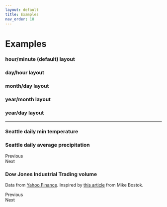 ```yaml
---
layout: default
title: Examples
nav_order: 18
---
```


# Examples

### hour/minute (default) layout

<div class="code-example">
  <div id="d-options"></div>
  <script>
    const cal10 = new CalHeatmap();
    cal10.paint({ itemSelector: '#d-options' });
  </script>
</div>

### day/hour layout

<div class="code-example">
  <div id="d2-options"></div>
  <script>
    const cal11 = new CalHeatmap();
    cal11.paint({ 
      domain: { type: 'day' }, 
      subDomain:{ type: 'hour' },
      itemSelector: '#d2-options' });
  </script>
</div>

### month/day layout

<div class="code-example">
  <div id="d3-options"></div>
  <script>
    const cal12 = new CalHeatmap();
    cal12.paint({ 
      data: {
        source: '/fixtures/seattle-weather.csv',
        type: 'csv',
        x: 'date',
        y: 'temp_max',
      },
      date: {
        start: new Date(2012,0,1),
        min: new Date(2012,0,1),
        max: new Date(2015,11,1)
      },
      scale: {
        type: 'linear',
        scheme: 'Greens',
        domain: [0, 40]
      },
      domain: { type: 'month' }, 
      subDomain:{ type: 'day' },
      itemSelector: '#d3-options' });
  </script>
</div>

### year/month layout

<div class="code-example">
  <div id="d4-options"></div>
  <script>
    const cal13 = new CalHeatmap();
    cal13.paint({ 
      data: {
        source: '/fixtures/seattle-weather.csv',
        type: 'csv',
        x: 'date',
        y: 'temp_max',
        groupY: 'max'
      },
      date: {
        start: new Date(2012,0,1),
        min: new Date(2012,0,1),
        max: new Date(2015,11,1)
      },
      scale: {
        type: 'linear',
        scheme: 'Turbo',
        domain: [0, 40]
      },
      domain: { type: 'year',  label: { textAlign: 'start' } }, 
      subDomain:{ type: 'month', radius: 15 },
      itemSelector: '#d4-options' });
  </script>
</div>

### year/day layout

<div class="code-example">
  <div id="d5-options"></div>
  <script>
    const cal14 = new CalHeatmap();
    cal14.paint({ 
      data: {
        source: '/fixtures/seattle-weather.csv',
        type: 'csv',
        x: 'date',
        y: 'temp_max',
        groupY: 'max'
      },
      date: {
        start: new Date(2012,0,1),
      },
      range: 1,
      scale: {
        type: 'linear',
        scheme: 'PRGn',
        domain: [0, 40]
      },
      domain: { 
        type: 'year', 
        label: { text: null },
        subLabel: {
          width: 30,
          textAlign: 'start',
          text: (moment) => moment.weekdaysShort(true).map((d, i) => i % 2 == 0 ? '' : d),
        }
      }, 
      subDomain:{ type: 'day', radius: 2 },
      itemSelector: '#d5-options' });
  </script>
</div>

<div class="code-example">
  <div id="d55-options"></div>
  <script>
    const cal24 = new CalHeatmap();
    cal24.paint({ 
      data: {
        source: '/fixtures/seattle-weather.csv',
        type: 'csv',
        x: 'date',
        y: 'temp_max',
        groupY: 'max'
      },
      date: {
        start: new Date(2012,0,1),
      },
      range: 1,
      scale: {
        type: 'linear',
        scheme: 'PRGn',
        domain: [0, 40]
      },
      domain: { 
        type: 'year', 
        label: { text: null },
        subLabel: {
          width: 30,
          textAlign: 'start',
          text: (moment) => moment.weekdaysShort(true).map((d, i) => i % 2 == 0 ? '' : d),
        }
      }, 
      subDomain:{ type: 'day', radius: 0, gutter: 0 },
      itemSelector: '#d55-options' });
  </script>
</div>

<hr/>

### Seattle daily min temperature

<div class="code-example">
  <style>
    #d6-options .domain-background {
      fill: rgb(246, 245, 249);
    }
    #d6-options .graph-label { 
      
      font-size: 14px;
      font-weight: bold;
      text-transform: uppercase;
    }
  </style>
  <div id="d6-options"></div>
  <script>
    const cal15 = new CalHeatmap();
    cal15.paint({ 
      data: {
        source: '/fixtures/seattle-weather.csv',
        type: 'csv',
        x: 'date',
        y: 'temp_min',
        groupY: 'min'
      },
      verticalOrientation: true,
      range: 5,
      date: {
        start: new Date(2012,0,1),
      },
      scale: {
        type: 'diverging',
        scheme: 'PRGn',
        domain: [-10, 10]
      },
      domain: { type: 'month', padding: [10,10,10,10], label: { position: 'top' } }, 
      subDomain:{ type: 'x_day', radius: 2, width: 15, height: 15, label: 'D' },
      itemSelector: '#d6-options' }, [[Tooltip, {
        text: function (date, value) {
          return value + '°C on ' + cal1.dateHelper.format(date, 'LL')
        }
      }]]);
  </script>
</div>

### Seattle daily average precipitation

<div class="code-example">
  <style>
    #example-3 .graph-label {
      font-size: 10px;
      font-weight: bold;
      fill: #444;
    }

    #example-legend-3 {
      text-align: right;
    }

  </style>
  <div id="example-3"></div>
  <div id="example-legend-3"></div>
  <script>
      const cal1 = new CalHeatmap();

      let dayRowTemplate = (dateHelper, { domain }) => ({
        name: "day_row",
        level: 31,
        rowsCount() {
          return 1;
        },
        columnsCount(d) {
          return domain.dynamicDimension ? dateHelper.date(d).endOf('month').date() : 31;
        },
        mapping: (startDate, endDate, defaultValues) => {

          return dateHelper.intervals(
            "day",
            startDate,
            dateHelper.date(endDate)
          ).map((d, index) => ({
            t: d,
            x: index,
            y: 0,
            ...defaultValues,
          }));
        },

        format: {
          date: "Do",
          legend: "Do",
        },
        extractUnit(d) {
          return dateHelper.date(d).startOf("day").valueOf();
        },
      });

      cal1.addTemplates(dayRowTemplate);

      cal1.paint({
        range: 6,
        date: {
          start: new Date(2012,0,1),
          min: new Date(2012,0,1),
          max: new Date(2015,11,1)
        },
        data: {
          source: '/fixtures/seattle-weather.csv',
          type: 'csv',
          x: 'date',
          y: 'precipitation',
        },
        domain: { type: "month", gutter: 5 },
        label: {
          textAlign: "start",
        },
        legend: {
          show: true,
          label: 'Max Temperature (°C)',
          itemSelector: '#example-legend-3',
          width: 150,
          marginLeft: 10,
          marginRight: 10
        },
        subDomain: {
          type: "day_row",
          width: 3,
          height: 35,
          gutter: 0
        },
        scale: {
          type: 'linear',
          scheme: 'Purples',
          domain: [0, 35]
        },
        itemSelector: '#example-3',
      }, [[Tooltip, {
        text: function (date, value) {
          return value + 'cm on ' + cal1.dateHelper.format(date, 'LL')
        }
      }]]);

  </script>
  <div class="fs-3">
    <div class="btn btn-blue" onClick="cal1.previous(); return false">Previous</div>
    <div class="btn btn-blue" onClick="cal1.next(); return false">Next</div>
  </div>
</div>

### Dow Jones Industrial Trading volume

Data from [Yahoo Finance](https://finance.yahoo.com/quote/%5EDJI/history/).
Inspired by [this article](https://observablehq.com/@d3/calendar) from Mike Bostok.

<div class="code-example">
  <style>
    #example-4 .graph-label {
      font-size: 13px;
      font-weight: bold;
      fill: #444;
    }

  </style>
  <div id="example-4"></div>
  <div id="example-legend-4"></div>
  <script>
      const weekDaysTemplate = (DateHelper, options) => ({
        name: 'weekday',
        parent: 'day',
        rowsCount: () => 5,
        columnsCount: () => 54,
        mapping: (startTimestamp, endTimestamp) => {
          let weekNumber = 0;
          let x = -1;
          const domainType = options.domain.type;

          return DateHelper.intervals(
            'day',
            startTimestamp,
            DateHelper.date(endTimestamp),
          ).map((ts) => {
            const date = DateHelper.date(ts);

            if (weekNumber !== date.week()) {
                weekNumber = date.week();
                x += 1;
              }

            return {
              t: ts,
              x,
              y: (date.isoWeekday() == 6 || date.isoWeekday() === 7) ? -1 : date.isoWeekday() - 1,
            };
          }).filter(n => n.y >= 0);
        },
      });
      const cal2 = new CalHeatmap();
      cal2.addTemplates(weekDaysTemplate);
      cal2.paint({
        range: 5,
        date: {
          start: new Date(2007,0,1),
          min: new Date(2000,5,1),
          max: new Date(2020, 5, 1)
        },
        data: {
          source: '/fixtures/DJIA.csv',
          type: 'csv',
          x: 'Date',
          y: 'Volume',
          Grouppy: (datum, i, data) => {
            return i > 0 ? (datum.Close - data[i - 1].Close) / data[i - 1].Close : NaN
          }
        },
        domain: {
          type: "year",
          label: {
            position: "left",
            textAlign: "end",
            width: 50,
            offset: { x: -10, y: 5 }
          },
        },
        legend: {
          show: true,
          label: 'Daily Change',
          itemSelector: '#example-legend-4',
          width: 150,
          marginLeft: 10,
          marginRight: 10,
          tickFormat: '+%'
        },
        verticalOrientation: true,
        subDomain: {
          type: "weekday"
        },
        scale: {
          type: 'linear',
          domain: [50000000, 500000000],
          scheme: 'YlOrRd'
        },
        itemSelector: '#example-4',
      }, [[Tooltip, {
        text: function (date, value) {
          return (value ? d3.format(',')(value) : 'No value') + ' on ' + cal2.dateHelper.format(date, 'LL')
        }
      }]]);

  </script>
  <div class="fs-3 mt-3">
    <div class="btn btn-blue" onClick="cal2.previous(); return false">Previous</div>
    <div class="btn btn-blue" onClick="cal2.next(); return false">Next</div>
  </div>
</div>
